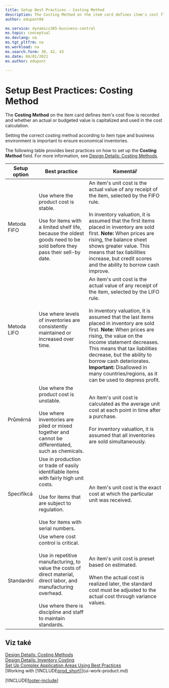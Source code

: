 ```yaml
---
title: Setup Best Practices - Costing Method
description: The Costing Method on the item card defines item's cost flow is recorded and whether an actual or budgeted value is capitalized and used in the cost calculation.
author: edupont04

ms.service: dynamics365-business-central
ms.topic: conceptual
ms.devlang: na
ms.tgt_pltfrm: na
ms.workload: na
ms.search.form: 30, 42, 43
ms.date: 04/01/2021
ms.author: edupont

---
```

# Setup Best Practices: Costing Method

The **Costing Method** on the item card defines item's cost flow is recorded and whether an actual or budgeted value is capitalized and used in the cost calculation.

Setting the correct costing method according to item type and business environment is important to ensure economical inventories.

The following table provides best practices on how to set up the **Costing Method** field. For more information, see [Design Details: Costing Methods](design-details-costing-methods.md).

| Setup option | Best practice | Komentář |
|------------------|-------------------|-------------|  
| Metoda FIFO | Use where the product cost is stable.<br /><br /> Use for items with a limited shelf life, because the oldest goods need to be sold before they pass their sell-by date. | An item's unit cost is the actual value of any receipt of the item, selected by the FIFO rule.<br /><br /> In inventory valuation, it is assumed that the first items placed in inventory are sold first. **Note:**  When prices are rising, the balance sheet shows greater value. This means that tax liabilities increase, but credit scores and the ability to borrow cash improve. |
| Metoda LIFO | Use where levels of inventories are consistently maintained or increased over time. | An item's unit cost is the actual value of any receipt of the item, selected by the LIFO rule.<br /><br /> In inventory valuation, it is assumed that the last items placed in inventory are sold first. **Note:**  When prices are rising, the value on the income statement decreases. This means that tax liabilities decrease, but the ability to borrow cash deteriorates. **Important:**  Disallowed in many countries/regions, as it can be used to depress profit. |
| Průměrná | Use where the product cost is unstable.<br /><br /> Use where inventories are piled or mixed together and cannot be differentiated, such as chemicals. | An item's unit cost is calculated as the average unit cost at each point in time after a purchase.<br /><br /> For inventory valuation, it is assumed that all inventories are sold simultaneously. |
| Specifikcá | Use in production or trade of easily identifiable items with fairly high unit costs.<br /><br /> Use for items that are subject to regulation.<br /><br /> Use for items with serial numbers. | An item's unit cost is the exact cost at which the particular unit was received. |
| Standardní | Use where cost control is critical.<br /><br /> Use in repetitive manufacturing, to value the costs of direct material, direct labor, and manufacturing overhead.<br /><br /> Use where there is discipline and staff to maintain standards. | An item's unit cost is preset based on estimated.<br /><br /> When the actual cost is realized later, the standard cost must be adjusted to the actual cost through variance values. |

## Viz také

[Design Details: Costing Methods](design-details-costing-methods.md)  
[Design Details: Inventory Costing](design-details-inventory-costing.md)  
[Set Up Complex Application Areas Using Best Practices](set-up-complex-application-areas-using-best-practices.md)  
[Working with [!INCLUDE[prod_short](includes/prod_short.md)]](ui-work-product.md)


[!INCLUDE[footer-include](includes/footer-banner.md)]